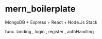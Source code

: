 # mern_boilerplate
MongoDB + Express + React + Node.Js Stack

func.
landing , login , register , authHandling
